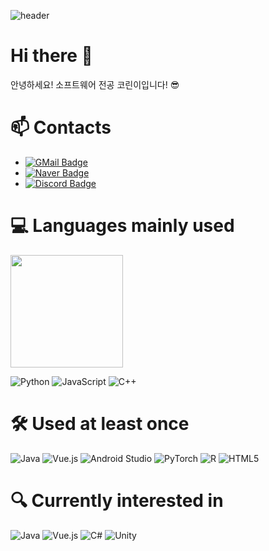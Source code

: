 <!-- Header -->
![header](https://capsule-render.vercel.app/api?type=waving&color=gradient&height=250&section=header&text=Windy&fontSize=90)

# Hi there 👋
안녕하세요! 소프트웨어 전공 코린이입니다! 😎

# 📫 Contacts
- [![GMail Badge](https://img.shields.io/badge/-Gmail-EA4335?style=flat-square&logo=GMail&logoColor=FFFFFF&link=mailto:bsjune912@gmail.com)](mailto:bsjune912@gmail.com)
- [![Naver Badge](https://img.shields.io/badge/-NAVER-03C75A?style=flat-square&logo=NAVER&logoColor=white&link=https://discord.com/channels/@me)](mailto:june960912@naver.com)
- [![Discord Badge](https://img.shields.io/badge/-windy＃7830-5865F2?style=flat-square&logo=Discord&logoColor=white&link=https://discord.com/channels/@me)](https://discord.com/channels/@me)

# 💻 Languages mainly used
<!-- Top Languages Card -->
<a href="https://github.com/WindyAle"><img align="center" style="height:180px" src="https://github-readme-stats.vercel.app/api/top-langs/?username=WindyAle&layout=compact&theme=nord&hide_border=true" /></a><br>
<!-- Language Icons -->
![Python](https://img.shields.io/badge/-Python-3776ab?style=flat-square&logo=Python&logoColor=white)
![JavaScript](https://img.shields.io/badge/JavaScript-F7DF1E?style=flat-square&logo=JavaScript&logoColor=white)
![C++](https://img.shields.io/badge/C++-00599C?style=flat-square&logo=cplusplus&logoColor=white)

# 🛠️ Used at least once
![Java](https://img.shields.io/badge/-Java-FFFFFF?style=flat-square&logo=OpenJDK&logoColor=black)
![Vue.js](https://img.shields.io/badge/Vue.js-4FC08D?style=flat-square&logo=Vue&logoColor=white)
![Android Studio](https://img.shields.io/badge/Android%20Studio-3DDC84?style=flat-square&logo=androidstudio&logoColor=white)
![PyTorch](https://img.shields.io/badge/PyTorch-EE4C2C?style=flat-square&logo=PyTorch&logoColor=white)
![R](https://img.shields.io/badge/R-276DC3?style=flat-square&logo=r&logoColor=white)
![HTML5](https://img.shields.io/badge/HTML5-E34F26?style=flat-square&logo=html5&logoColor=white)

# 🔍 Currently interested in
<!-- Language Icons -->
![Java](https://img.shields.io/badge/-Java-FFFFFF?style=flat-square&logo=OpenJDK&logoColor=black)
![Vue.js](https://img.shields.io/badge/Vue.js-4FC08D?style=flat-square&logo=Vue&logoColor=white)
![C#](https://img.shields.io/badge/C＃-512BD4?style=flat-square&logo=csharp&logoColor=white)
![Unity](https://img.shields.io/badge/Unity-000000?style=flat-square&logo=Unity&logoColor=white)

